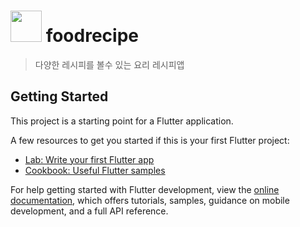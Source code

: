# <img src="https://github.com/user-attachments/assets/0ea40838-544e-4b9d-adae-758f55cfdb59" width="50 " height="50"> foodrecipe

> 다양한 레시피를 볼수 있는 요리 레시피앱

## Getting Started

This project is a starting point for a Flutter application.

A few resources to get you started if this is your first Flutter project:

- [Lab: Write your first Flutter app](https://docs.flutter.dev/get-started/codelab)
- [Cookbook: Useful Flutter samples](https://docs.flutter.dev/cookbook)

For help getting started with Flutter development, view the
[online documentation](https://docs.flutter.dev/), which offers tutorials,
samples, guidance on mobile development, and a full API reference.
